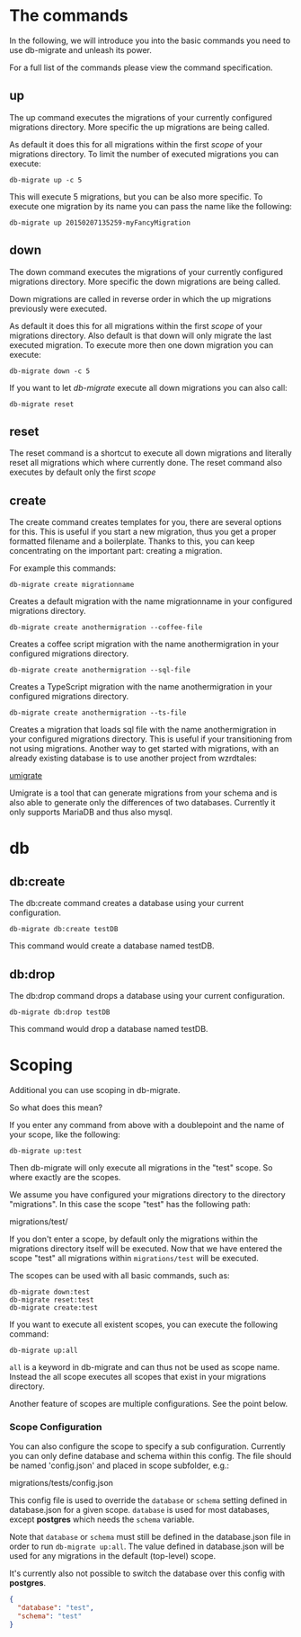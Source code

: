 # The commands

In the following, we will introduce you into the basic commands you need to use
db-migrate and unleash its power.

For a full list of the commands please view the command specification.


## up

The up command executes the migrations of your currently configured migrations
directory. More specific the up migrations are being called.

As default it does this for all migrations within the first *scope* of your
migrations directory. To limit the number of executed migrations you can
execute:

    db-migrate up -c 5

This will execute 5 migrations, but you can be also more specific. To execute
one migration by its name you can pass the name like the following:

    db-migrate up 20150207135259-myFancyMigration

## down

The down command executes the migrations of your currently configured
migrations directory. More specific the down migrations are being called.

Down migrations are called in reverse order in which the up migrations
previously were executed.

As default it does this for all migrations within the first *scope* of your
migrations directory. Also default is that down will only migrate the last
executed migration. To execute more then one down migration you can execute:

    db-migrate down -c 5

If you want to let *db-migrate* execute all down migrations you can also call:

    db-migrate reset

## reset

The reset command is a shortcut to execute all down migrations and literally
reset all migrations which where currently done. The reset command also
executes by default only the first *scope*

## create

The create command creates templates for you, there are several options for
this. This is useful if you start a new migration, thus you get a proper
formatted filename and a boilerplate. Thanks to this, you can keep
concentrating on the important part: creating a migration.

For example this commands:

    db-migrate create migrationname

Creates a default migration with the name migrationname in your configured
migrations directory.

    db-migrate create anothermigration --coffee-file

Creates a coffee script migration with the name anothermigration in your
configured migrations directory.

    db-migrate create anothermigration --sql-file

Creates a TypeScript migration with the name anothermigration in your 
configured migrations directory.

    db-migrate create anothermigration --ts-file

Creates a migration that loads sql file with the name anothermigration in your
configured migrations directory. This is useful if your transitioning from not
using migrations. Another way to get started with migrations, with an already
existing database is to use another project from wzrdtales:

[umigrate](https://github.com/wzrdtales/node-ultimate-migrate)

Umigrate is a tool that can generate migrations from your schema and is also
able to generate only the differences of two databases. Currently it only
supports MariaDB and thus also mysql.

# db

## db:create

The db:create command creates a database using your current configuration.

    db-migrate db:create testDB

This command would create a database named testDB.

## db:drop

The db:drop command drops a database using your current configuration.

    db-migrate db:drop testDB

This command would drop a database named testDB.

# Scoping

Additional you can use scoping in db-migrate.

So what does this mean?

If you enter any command from above with a doublepoint and the name of your
scope, like the following:

    db-migrate up:test

Then db-migrate will only execute all migrations in the "test" scope. So where
exactly are the scopes.

We assume you have configured your migrations directory to the directory
"migrations". In this case the scope "test" has the following path:

migrations/test/

If you don't enter a scope, by default only the migrations within the
migrations directory itself will be executed. Now that we have entered the
scope "test" all migrations within `migrations/test` will be executed.

The scopes can be used with all basic commands, such as:

    db-migrate down:test
    db-migrate reset:test
    db-migrate create:test

If you want to execute all existent scopes, you can execute the following
command:

    db-migrate up:all

`all` is a keyword in db-migrate and can thus not be used as scope name.
Instead the all scope executes all scopes that exist in your migrations
directory.

Another feature of scopes are multiple configurations. See the point below.

### Scope Configuration

You can also configure the scope to specify a sub configuration. Currently you
can only define database and schema within this config. The file should be named 
'config.json' and placed in scope subfolder, e.g.:

migrations/tests/config.json

This config file is used to override the `database` or `schema` setting defined 
in database.json for a given scope. `database` is used for most databases, except 
**postgres** which needs the `schema` variable. 

Note that `database` or `schema` must still be defined in the database.json file
in order to run `db-migrate up:all`. The value defined in database.json will be 
used for any migrations in the default (top-level) scope.

It's currently also not possible to switch the database over this config with
**postgres**.

```json
{
  "database": "test",
  "schema": "test"
}
```
